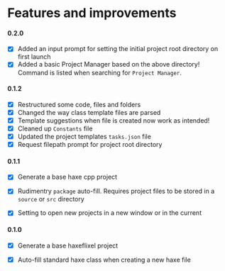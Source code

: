 # Features and improvements

#### 0.2.0
- [x] Added an input prompt for setting the initial project root directory on first launch
- [x] Added a basic Project Manager based on the above directory! Command is listed when searching for `Project Manager`.

#### 0.1.2
- [x] Restructured some code, files and folders
- [x] Changed the way class template files are parsed
- [x] Template suggestions when file is created now work as intended!
- [x] Cleaned up `Constants` file
- [x] Updated the project templates `tasks.json` file
- [x] Request filepath prompt for project root directory

#### 0.1.1
- [x] Generate a base haxe cpp project
- [x] Rudimentry `package` auto-fill. Requires project files to be stored in a `source` or `src` directory
- [x] Setting to open new projects in a new window or in the current
 

#### 0.1.0
- [x] Generate a base haxeflixel project
- [x] Auto-fill standard haxe class when creating a new haxe file
 
